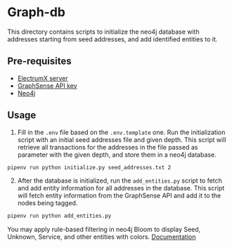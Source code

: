 # Graph-db

This directory contains scripts to initialize the neo4j database with addresses starting from seed addresses, and add identified entities to it.

## Pre-requisites

- [ElectrumX server](link)
- [GraphSense API key](link)
- [Neo4j](link)

## Usage

1. Fill in the `.env` file based on the `.env.template` one. Run the initialization script with an initial seed addresses file and given depth. This script will retrieve all transactions for the addresses in the file passed as parameter with the given depth, and store them in a neo4j database.
```bash
pipenv run python initialize.py seed_addresses.txt 2
```

2. After the database is initialized, run the `add_entities.py` script to fetch and add entity information for all addresses in the database. This script will fetch entity information from the GraphSense API and add it to the nodes being tagged.
```bash
pipenv run python add_entities.py
```

You may apply rule-based filtering in neo4j Bloom to display Seed, Unknown, Service, and other entities with colors. [Documentation](https://neo4j.com/docs/bloom-user-guide/current/bloom-visual-tour/legend-panel/)
